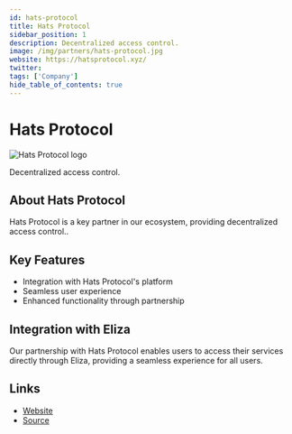 ```yaml
---
id: hats-protocol
title: Hats Protocol
sidebar_position: 1
description: Decentralized access control.
image: /img/partners/hats-protocol.jpg
website: https://hatsprotocol.xyz/
twitter:
tags: ['Company']
hide_table_of_contents: true
---
```


# Hats Protocol

<div className="partner-logo">
  <img src="/img/partners/hats-protocol.jpg" alt="Hats Protocol logo" />
</div>

Decentralized access control.

## About Hats Protocol

Hats Protocol is a key partner in our ecosystem, providing decentralized access control..

## Key Features

- Integration with Hats Protocol's platform
- Seamless user experience
- Enhanced functionality through partnership

## Integration with Eliza

Our partnership with Hats Protocol enables users to access their services directly through Eliza, providing a seamless experience for all users.

## Links

- [Website](https://hatsprotocol.xyz/)
- [Source](https://hatsprotocol.xyz/)
